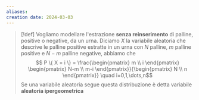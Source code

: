 ```yaml
---
aliases: 
creation date: 2024-03-03
---
```


> [!def]
> Vogliamo modellare l'estrazione **senza reinserimento** di palline, positive o negative, da un urna. Diciamo $X$ la variabile aleatoria che descrive le palline positive estratte in un urna con $N$ palline, $m$ palline positive e $N-m$ palline negative, abbiamo che
> $$ P \{ X = i \} = \frac{\begin{pmatrix}
> m \\
> i
> \end{pmatrix} \begin{pmatrix}
> N-m \\
> m-i
> \end{pmatrix}}{\begin{pmatrix}
> N \\
> n
> \end{pmatrix}} \quad i=0,1,\dots,n$$
> Se una variabile aleatoria segue questa distribuzione è detta variabile **aleatoria ipergeometrica**
